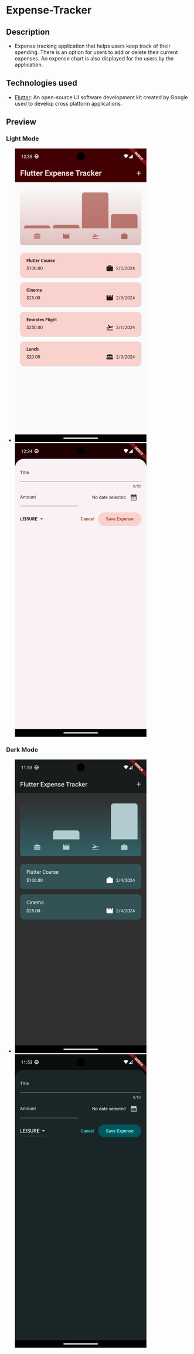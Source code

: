 # Expense-Tracker

## Description

- Expense tracking application that helps users keep track of their spending. There is an option for users to add or delete their current expenses. An expense chart is also displayed for the users by the application.

## Technologies used

- [Flutter](https://flutter.dev/): An open-source UI software development kit created by Google used to develop cross platform applications.

## Preview

### Light Mode

- <img src="/img/1.png" alt="Alt text" title="Main Screen_Light" height="800" style="padding-right: 20px;">    <img src="/img/2.png" alt="Alt text" title="Add New Expense_ Light" height="800">

### Dark Mode

- <img src="/img/3.png" alt="Alt text" title="Main Screen_Dark" height="800" style="padding-right: 20px;">  <img src="/img/4.png" alt="Alt text" title="Add New Expense_Dark" height="800">